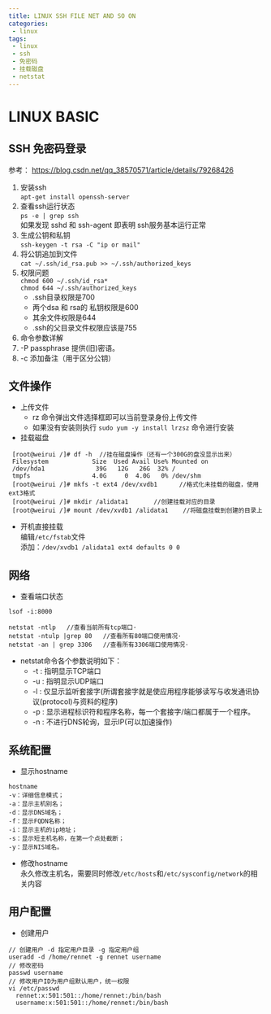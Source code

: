 ```yaml
---
title: LINUX SSH FILE NET AND SO ON
categories:
 - linux
tags:
 - linux
 - ssh
 - 免密码
 - 挂载磁盘
 - netstat
---
```


# LINUX BASIC

## SSH 免密码登录
参考： https://blog.csdn.net/qq_38570571/article/details/79268426

1. 安装ssh    
`apt-get install openssh-server`
1. 查看ssh运行状态     
`ps -e | grep ssh`  
如果发现 sshd 和 ssh-agent 即表明 ssh服务基本运行正常
1. 生成公钥和私钥  
`ssh-keygen -t rsa -C "ip or mail"`
1. 将公钥追加到文件  
`cat ~/.ssh/id_rsa.pub >> ~/.ssh/authorized_keys`
1. 权限问题    
`chmod 600 ~/.ssh/id_rsa*`    
`chmod 644 ~/.ssh/authorized_keys`
   * .ssh目录权限是700
   *  两个dsa 和 rsa的 私钥权限是600
   *  其余文件权限是644
   * .ssh的父目录文件权限应该是755
1. 命令参数详解
  1. -P passphrase  提供(旧)密语。
  1. -c 添加备注（用于区分公钥）
   
## 文件操作
 * 上传文件
   - rz 命令弹出文件选择框即可以当前登录身份上传文件
   - 如果没有安装则执行 `sudo yum -y install lrzsz` 命令进行安装
 * 挂载磁盘
```
 [root@weirui /]# df -h  //挂在磁盘操作（还有一个300G的盘没显示出来）
 Filesystem            Size  Used Avail Use% Mounted on
 /dev/hda1              39G   12G   26G  32% /
 tmpfs                 4.0G     0  4.0G   0% /dev/shm
 [root@weirui /]# mkfs -t ext4 /dev/xvdb1      //格式化未挂载的磁盘，使用ext3格式 
 [root@weirui /]# mkdir /alidata1       //创建挂载对应的目录 
 [root@weirui /]# mount /dev/xvdb1 /alidata1    //将磁盘挂载到创建的目录上 
 ```
 * 开机直接挂载  
编辑`/etc/fstab`文件  
添加：`/dev/xvdb1 /alidata1 ext4 defaults 0 0 `

## 网络
 * 查看端口状态
 ```
 lsof -i:8000
```
 ```
netstat -ntlp   //查看当前所有tcp端口·
netstat -ntulp |grep 80   //查看所有80端口使用情况·
netstat -an | grep 3306   //查看所有3306端口使用情况·
```
   * netstat命令各个参数说明如下：
      * -t : 指明显示TCP端口
      * -u : 指明显示UDP端口
      * -l : 仅显示监听套接字(所谓套接字就是使应用程序能够读写与收发通讯协议(protocol)与资料的程序)
      * -p : 显示进程标识符和程序名称，每一个套接字/端口都属于一个程序。
      * -n : 不进行DNS轮询，显示IP(可以加速操作)

## 系统配置
 * 显示hostname
 ```
hostname 
-v：详细信息模式；
-a：显示主机别名；
-d：显示DNS域名；
-f：显示FQDN名称；
-i：显示主机的ip地址；
-s：显示短主机名称，在第一个点处截断；
-y：显示NIS域名。
```
 * 修改hostname    
永久修改主机名，需要同时修改`/etc/hosts`和`/etc/sysconfig/network`的相关内容

## 用户配置
 * 创建用户
  ```
// 创建用户 -d 指定用户目录 -g 指定用户组    
useradd -d /home/rennet -g rennet username
// 修改密码    
passwd username
// 修改用户ID为用户组默认用户，统一权限    
vi /etc/passwd
    rennet:x:501:501::/home/rennet:/bin/bash
    username:x:501:501::/home/rennet:/bin/bash
  ```
